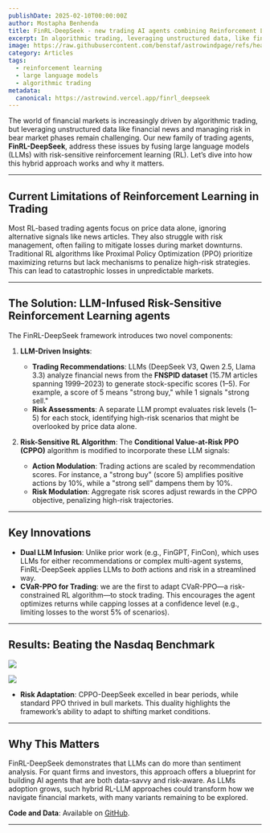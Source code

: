```yaml
---
publishDate: 2025-02-10T00:00:00Z
author: Mostapha Benhenda 
title: FinRL-DeepSeek - new trading AI agents combining Reinforcement Learning with Large Language Models for Bear markets
excerpt: In algorithmic trading, leveraging unstructured data, like financial news, and managing risk in bear market phases remain challenging.
image: https://raw.githubusercontent.com/benstaf/astrowindpage/refs/heads/main/public/images/bullbear.jpg
category: Articles 
tags:
  - reinforcement learning 
  - large language models
  - algorithmic trading 
metadata:
  canonical: https://astrowind.vercel.app/finrl_deepseek
---
```


The world of financial markets is increasingly driven by algorithmic trading, but leveraging unstructured data like financial news and managing risk in bear market phases remain challenging. Our new family of trading agents, **FinRL-DeepSeek**, address these issues by fusing large language models (LLMs) with risk-sensitive reinforcement learning (RL). Let’s dive into how this hybrid approach works and why it matters.

---

## Current Limitations of Reinforcement Learning in Trading

Most RL-based trading agents focus on price data alone, ignoring alternative signals like news articles. They also struggle with risk management, often failing to mitigate losses during market downturns. Traditional RL algorithms like Proximal Policy Optimization (PPO) prioritize maximizing returns but lack mechanisms to penalize high-risk strategies. This can lead to catastrophic losses in unpredictable markets.

---

## The Solution: LLM-Infused Risk-Sensitive Reinforcement Learning agents

The FinRL-DeepSeek framework introduces two novel components:

1. **LLM-Driven Insights**:
   - **Trading Recommendations**: LLMs (DeepSeek V3, Qwen 2.5, Llama 3.3) analyze financial news from the **FNSPID dataset** (15.7M articles spanning 1999–2023) to generate stock-specific scores (1–5). For example, a score of 5 means "strong buy," while 1 signals "strong sell."
   - **Risk Assessments**: A separate LLM prompt evaluates risk levels (1–5) for each stock, identifying high-risk scenarios that might be overlooked by price data alone.

2. **Risk-Sensitive RL Algorithm**:
   The **Conditional Value-at-Risk PPO (CPPO)** algorithm is modified to incorporate these LLM signals:
   - **Action Modulation**: Trading actions are scaled by recommendation scores. For instance, a "strong buy" (score 5) amplifies positive actions by 10%, while a "strong sell" dampens them by 10%.
   - **Risk Modulation**: Aggregate risk scores adjust rewards in the CPPO objective, penalizing high-risk trajectories.

---

## Key Innovations

- **Dual LLM Infusion**: Unlike prior work (e.g., FinGPT, FinCon), which uses LLMs for either recommendations or complex multi-agent systems, FinRL-DeepSeek applies LLMs to *both* actions and risk in a streamlined way.
- **CVaR-PPO for Trading**: we are the first to adapt CVaR-PPO—a risk-constrained RL algorithm—to stock trading. This encourages the agent optimizes returns while capping losses at a confidence level (e.g., limiting losses to the worst 5% of scenarios).

---

## Results: Beating the Nasdaq Benchmark

![](https://substackcdn.com/image/fetch/f_auto,q_auto:good,fl_progressive:steep/https%3A%2F%2Fsubstack-post-media.s3.amazonaws.com%2Fpublic%2Fimages%2F748431a1-8013-420e-ba61-76ab1cc030e3_1001x547.jpeg)


![](https://substackcdn.com/image/fetch/f_auto,q_auto:good,fl_progressive:steep/https%3A%2F%2Fsubstack-post-media.s3.amazonaws.com%2Fpublic%2Fimages%2Fdb489007-43c4-42f3-b40a-1835396c5694_1010x547.jpeg)


- **Risk Adaptation**: CPPO-DeepSeek excelled in bear periods, while standard PPO thrived in bull markets. This duality highlights the framework’s ability to adapt to shifting market conditions.

---

## Why This Matters

FinRL-DeepSeek demonstrates that LLMs can do more than sentiment analysis. For quant firms and investors, this approach offers a blueprint for building AI agents that are both data-savvy and risk-aware. As LLMs adoption grows, such hybrid RL-LLM approaches could transform how we navigate financial markets, with many variants remaining to be explored.

**Code and Data**: Available on [GitHub](https://github.com/benstaf/FinRL_DeepSeek).

---
